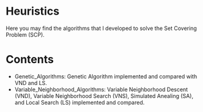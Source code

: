 # Heuristics

Here you may find the algorithms that I developed to solve the Set Covering Problem (SCP). 

# Contents

- Genetic_Algorithms: Genetic Algorithm implemented and compared with VND and LS.
- Variable_Neighborhood_Algorithms: Variable Neighborhood Descent (VND), Variable Neighborhood Search (VNS), Simulated Anealing (SA), and Local Search (LS) implemented and compared.

